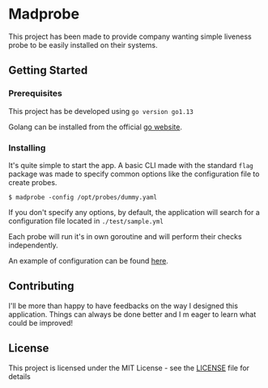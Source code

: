 # Madprobe

This project has been made to provide company wanting simple liveness probe to be easily
installed on their systems.

## Getting Started

### Prerequisites

This project has be developed using `go version go1.13`

Golang can be installed from the official [go website](https://golang.org/dl/).

### Installing

It's quite simple to start the app. A basic CLI made with the standard `flag` package was made to specify common
options like the configuration file to create probes.

```
$ madprobe -config /opt/probes/dummy.yaml
```

If you don't specify any options, by default, the application will search for a configuration file located
in `./test/sample.yml`

Each probe will run it's in own goroutine and will perform their checks independently.

An example of configuration can be found [here](test/sample.yml).

## Contributing

I'll be more than happy to have feedbacks on the way I designed this application. Things can always be done better and
I m eager to learn what could be improved!

## License

This project is licensed under the MIT License - see the [LICENSE](LICENSE) file for details